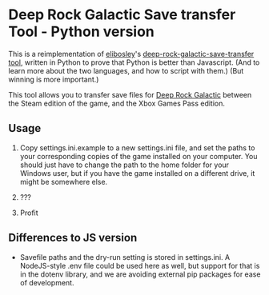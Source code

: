 # Deep Rock Galactic Save transfer Tool - Python version
This is a reimplementation of [elibosley](https://github.com/elibosley)'s 
[deep-rock-galactic-save-transfer tool](https://github.com/elibosley/deep-rock-galactic-save-transfer), 
written in Python to prove that Python is better than Javascript. 
(And to learn more about the two languages, and how to script with them.) (But winning is more important.)

This tool allows you to transfer save files for [Deep Rock Galactic](https://store.steampowered.com/app/548430/Deep_Rock_Galactic/)
between the Steam edition of the game, and the Xbox Games Pass edition.

## Usage
1. Copy settings.ini.example to a new settings.ini file, and set the paths to your corresponding copies of the game installed on your
computer. You should just have to change the path to the home folder for your Windows user,
but if you have the game installed on a different drive, it might be somewhere else.

2. ???

3. Profit

## Differences to JS version
* Savefile paths and the dry-run setting is stored in settings.ini. 
A NodeJS-style .env file could be used here as well, but support for that is in the dotenv library,
and we are avoiding external pip packages for ease of development.
